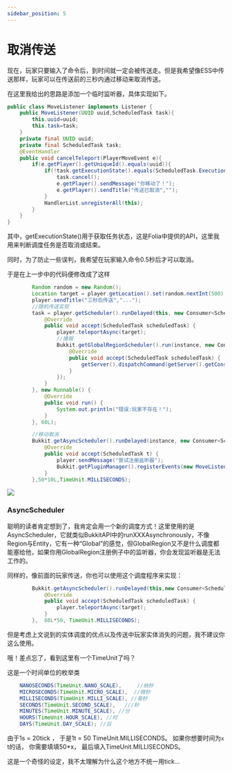 ```yaml
---
sidebar_position: 5
---
```


# 取消传送

现在，玩家只要输入了命令后，到时间就一定会被传送走。但是我希望像ESS中传送那样，玩家可以在传送前的三秒内通过移动来取消传送。

在这里我给出的思路是添加一个临时监听器，具体实现如下。

```java
public class MoveListener implements Listener {
    public MoveListener(UUID uuid,ScheduledTask task){
        this.uuid=uuid;
        this.task=task;
    }
    private final UUID uuid;
    private final ScheduledTask task;
    @EventHandler
    public void cancelTeleport(PlayerMoveEvent e){
        if(e.getPlayer().getUniqueId().equals(uuid)){
            if(!task.getExecutionState().equals(ScheduledTask.ExecutionState.CANCELLED)&&!task.getExecutionState().equals(ScheduledTask.ExecutionState.FINISHED)){
                task.cancel();
                e.getPlayer().sendMessage("你移动了！");
                e.getPlayer().sendTitle("传送已取消","");
            }
            HandlerList.unregisterAll(this);
        }
    }
}
```

其中，getExecutionState()用于获取任务状态，这是Folia中提供的API，这里我用来判断调度任务是否取消或结束。

同时，为了防止一些误判，我希望在玩家输入命令0.5秒后才可以取消。

于是在上一步中的代码便修改成了这样

```java
        Random random = new Random();
        Location target = player.getLocation().set(random.nextInt(500),100,random.nextInt(500));
        player.sendTitle("三秒后传送","...");
        //随机传送实现
        task = player.getScheduler().runDelayed(this, new Consumer<ScheduledTask>() {
            @Override
            public void accept(ScheduledTask scheduledTask) {
                player.teleportAsync(target);
                //播报
                Bukkit.getGlobalRegionScheduler().run(instance, new Consumer<ScheduledTask>() {
                    @Override
                    public void accept(ScheduledTask scheduledTask) {
                        getServer().dispatchCommand(getServer().getConsoleSender(),"say "+player.getName()+"刚刚随机传送了！");
                    }
                });
            }
        }, new Runnable() {
            @Override
            public void run() {
                System.out.println("错误:玩家不存在！");
            }
        }, 60L);

        //移动取消
        Bukkit.getAsyncScheduler().runDelayed(instance, new Consumer<ScheduledTask>() {
            @Override
            public void accept(ScheduledTask t) {
                player.sendMessage("尝试注册监听器");
                Bukkit.getPluginManager().registerEvents(new MoveListener(player.getUniqueId(),task),instance);
            }
        },50*10L,TimeUnit.MILLISECONDS);
```

![](https://s2.loli.net/2023/08/19/5MS4D9wXjYIWTQk.png)



### AsyncScheduler

聪明的读者肯定想到了，我肯定会用一个新的调度方式！这里使用的是AsyncScheduler，它就类似BukkitAPI中的runXXXAsynchronously，不像Region与Entity，它有一种“Global”的感觉，但GlobalRegion又不是什么调度都能塞给他，如果你用GlobalRegion注册例子中的监听器，你会发现监听器是无法工作的。

同样的，像前面的玩家传送，你也可以使用这个调度程序来实现：

```java
        Bukkit.getAsyncScheduler().runDelayed(this,new Consumer<ScheduledTask>() {
            @Override
            public void accept(ScheduledTask scheduledTask) {
                player.teleportAsync(target);
            }
        },  60L*50, TimeUnit.MILLISECONDS);
```

但是考虑上文说到的实体调度的优点以及传送中玩家实体消失的问题，我不建议你这么使用。

哦！差点忘了，看到这里有一个TimeUnit了吗？

这是一个时间单位的枚举类

```java
    NANOSECONDS(TimeUnit.NANO_SCALE),     //纳秒
    MICROSECONDS(TimeUnit.MICRO_SCALE),  //微秒
    MILLISECONDS(TimeUnit.MILLI_SCALE), //毫秒
    SECONDS(TimeUnit.SECOND_SCALE),   ///秒
    MINUTES(TimeUnit.MINUTE_SCALE), //分
    HOURS(TimeUnit.HOUR_SCALE), //时
    DAYS(TimeUnit.DAY_SCALE); //日

```

由于1s = 20tick ， 于是1t = 50 TimeUnit.MILLISECONDS。  如果你想要时间为`x` t的话， 你需要填填50*x， 最后填入TimeUnit.MILLISECONDS。

这是一个奇怪的设定，我不太理解为什么这个地方不统一用tick... 